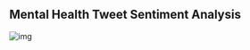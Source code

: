 ## Mental Health Tweet Sentiment Analysis
![img](https://storage.googleapis.com/kaggle-datasets-images/3092944/5323747/392874ed6099aff421c730d6d4161c00/dataset-cover.png?t=2023-04-05-18-10-47)

